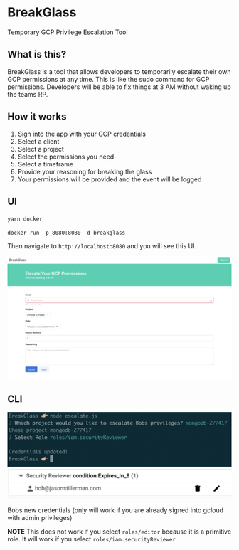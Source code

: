 # BreakGlass

Temporary GCP Privilege Escalation Tool

## What is this?

BreakGlass is a tool that allows developers to temporarily escalate their own GCP permissions at any time. This is like the sudo command for GCP permissions. Developers will be able to fix things at 3 AM without waking up the teams RP.

## How it works

1. Sign into the app with your GCP credentials
2. Select a client
3. Select a project
4. Select the permissions you need
5. Select a timeframe
6. Provide your reasoning for breaking the glass
7. Your permissions will be provided and the event will be logged

## UI

`yarn docker`

`docker run -p 8080:8080 -d breakglass`

Then navigate to `http://localhost:8080` and you will see this UI.

![UI](./assets/UI.png)

## CLI

![CLI](./assets/breakglassCLI.png)
![New Role](./assets/newrole.png)

Bobs new credentials (only will work if you are already signed into gcloud with admin privileges)

**NOTE** This does not work if you select `roles/editor` because it is a primitive role. It will work if you select `roles/iam.securityReviewer`
